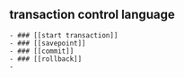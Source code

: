 ## transaction control language
	- ### [[start transaction]]
	- ### [[savepoint]]
	- ### [[commit]]
	- ### [[rollback]]
	-
